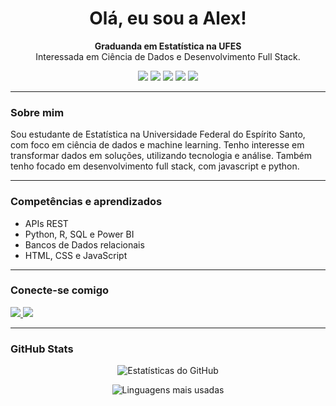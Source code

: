 <h1 align="center">Olá, eu sou a Alex!</h1>

<p align="center">
  <strong>Graduanda em Estatística na UFES</strong><br>
  Interessada em Ciência de Dados e Desenvolvimento Full Stack.
</p>

<p align="center">
  <img src="https://img.shields.io/badge/Python-Fullstack-306998?style=for-the-badge&logo=python&logoColor=FFD43B" />
  <img src="https://img.shields.io/badge/HTML5-Web-E34F26?style=for-the-badge&logo=html5&logoColor=fff" />
  <img src="https://img.shields.io/badge/CSS3-Style-1572B6?style=for-the-badge&logo=css3&logoColor=fff" />
  <img src="https://img.shields.io/badge/R-Estatística-276DC3?style=for-the-badge&logo=r&logoColor=fff" />
  <img src="https://img.shields.io/badge/Power%20BI-F2C811?style=for-the-badge&logo=powerbi&logoColor=000" />
</p>

---

### Sobre mim

Sou estudante de Estatística na Universidade Federal do Espírito Santo, com foco em ciência de dados e machine learning. Tenho interesse em transformar dados em soluções, utilizando tecnologia e análise. Também tenho focado em desenvolvimento full stack, com javascript e python.

---

### Competências e aprendizados

- APIs REST
- Python, R, SQL e Power BI
- Bancos de Dados relacionais
- HTML, CSS e JavaScript

---


### Conecte-se comigo

<p>
  <a href="https://www.linkedin.com/in/alexdrsilva" target="_blank">
    <img src="https://img.shields.io/badge/LinkedIn-0077B5?style=for-the-badge&logo=linkedin&logoColor=white" />
  </a>
  <a href="https://github.com/alexdrsilva" target="_blank">
    <img src="https://img.shields.io/badge/GitHub-181717?style=for-the-badge&logo=github&logoColor=white" />
  </a>
</p>

---

### GitHub Stats

<p align="center">
  <img src="https://github-readme-stats.vercel.app/api?username=alexdrsilva&show_icons=true&theme=radical&count_private=true" alt="Estatísticas do GitHub" />
</p>

<p align="center">
  <img src="https://github-readme-stats.vercel.app/api/top-langs/?username=alexdrsilva&layout=compact&langs_count=6&theme=radical" alt="Linguagens mais usadas" />
</p>
